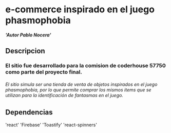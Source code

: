 # e-commerce inspirado en el juego phasmophobia

##### 'Autor Pablo Nocera'

## Descripcion

### El sitio fue desarrollado para la comision de coderhouse 57750 como parte del proyecto final.

###### El sitio simula ser una tienda de venta de objetos inspirados en el juego phasmophobia, por lo que permite comprar los mismos items que se utilizan para la identificación de fantasmas en el juego.

## Dependencias

'react' 'Firebase' 'Toastify' 'react-spinners'
